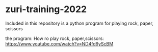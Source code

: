 # zuri-training-2022

Included in this repository is a python program for playing rock, paper, scissors

the program: 
How ro play rock, paper,scissors: https://www.youtube.com/watch?v=ND4fd6yScBM
